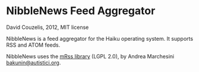 # NibbleNews Feed Aggregator

David Couzelis, 2012, MIT license

NibbleNews is a feed aggregator for the Haiku operating system. It supports RSS and ATOM feeds.

NibbleNews uses the [mRss library](http://www.autistici.org/bakunin/libmrss/doc/) (LGPL 2.0), by Andrea Marchesini <bakunin@autistici.org>.
